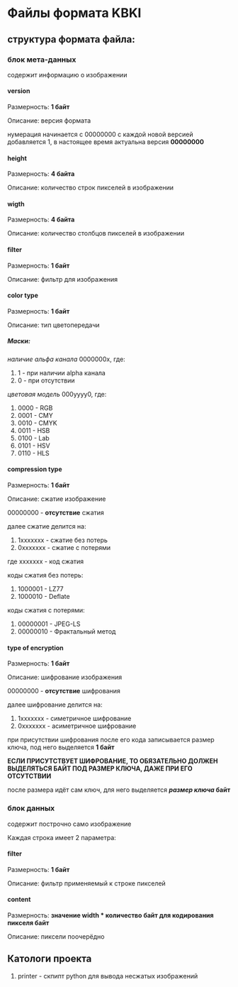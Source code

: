 # Файлы формата KBKI

## структура формата файла:

### блок мета-данных

содержит информацию о изображении

#### version

Размерность: **1 байт**

Описание: версия формата

нумерация начинается с 00000000
с каждой новой версией добавляется 1,
в настоящее время актуальна версия **00000000**

#### height
Размерность: **4 байта**

Описание: количество строк пикселей в изображении

#### wigth

Размерность: **4 байта**

Описание: количество столбцов пикселей в изображении

#### filter

Размерность: **1 байт**

Описание: фильтр для изображения

#### color type

Размерность: **1 байт**

Описание: тип цветопередачи

##### Маски:

*наличие альфа канала* 0000000x, где:
1. 1 - при наличии alpha канала
2. 0 - при отсутствии

*цветовая модель* 000yyyy0, где:

1. 0000 - RGB
2. 0001 - CMY
3. 0010 - CMYK
4. 0011 - HSB
5. 0100 - Lab
6. 0101 - HSV
7. 0110 - HLS

#### compression type

Размерность: **1 байт**

Описание: сжатие изображение 

00000000 - **отсутствие** сжатия

далее сжатие делится на:

1. 1xxxxxxx - сжатие без потерь
2. 0xxxxxxx - сжатие с потерями

где xxxxxxx - код сжатия

коды сжатия без потерь:

1. 1000001 - LZ77
2. 1000010 - Deflate

коды сжатия с потерями:

1. 00000001 - JPEG-LS
2. 00000010 - Фрактальный метод

#### type of encryption

Размерность: **1 байт**

Описание: шифрование изображения

00000000 - **отсутствие** шифрования

далее шифрование делится на:

1. 1xxxxxxx - симетричное шифрование
2. 0xxxxxxx - асиметричное шифрование

при присутствии шифрования после его кода записывается размер ключа, 
под него выделяется **1 байт**

**ЕСЛИ ПРИСУТСТВУЕТ ШИФРОВАНИЕ, ТО ОБЯЗАТЕЛЬНО ДОЛЖЕН ВЫДЕЛЯТЬСЯ БАЙТ ПОД РАЗМЕР КЛЮЧА, ДАЖЕ ПРИ ЕГО ОТСУТСТВИИ**

после размера идёт сам ключ, для него выделяется ***размер ключа* байт**

### блок данных

содержит построчно само изображение

Каждая строка имеет 2 параметра:

#### filter

Размерность: **1 байт**

Описание: фильтр применяемый к строке пикселей 

#### content

Размерность: **значение width * количество байт для кодирования пикселя байт**

Описание: пиксели поочерёдно

## Катологи проекта

1. printer - скпипт python для вывода несжатых изображений